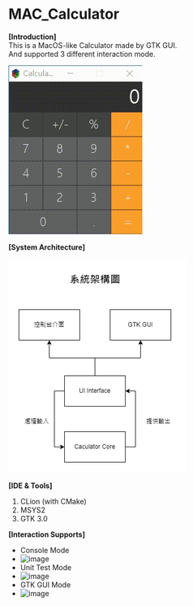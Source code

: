 # MAC_Calculator


**[Introduction]**<br>
This is a MacOS-like Calculator made by GTK GUI. <br>
And supported 3 different interaction mode.

![image](https://github.com/BowDer1118/MAC_Calculator/blob/871fbcde54391e5f80bc1b3eb7d4ae90d6f6699c/Demo.gif)

**[System Architecture]**

![image](https://github.com/BowDer1118/MAC_Calculator/blob/81bb182365afb332b2ace8e9e0927246e03803c2/%E7%B3%BB%E7%B5%B1%E6%9E%B6%E6%A7%8B%E5%9C%96.png)

**[IDE & Tools]**
1. CLion (with CMake)
2. MSYS2
3. GTK 3.0

**[Interaction Supports]**
- Console Mode
- ![image]()
- Unit Test Mode
- ![image]()
- GTK GUI Mode
- ![image]()
